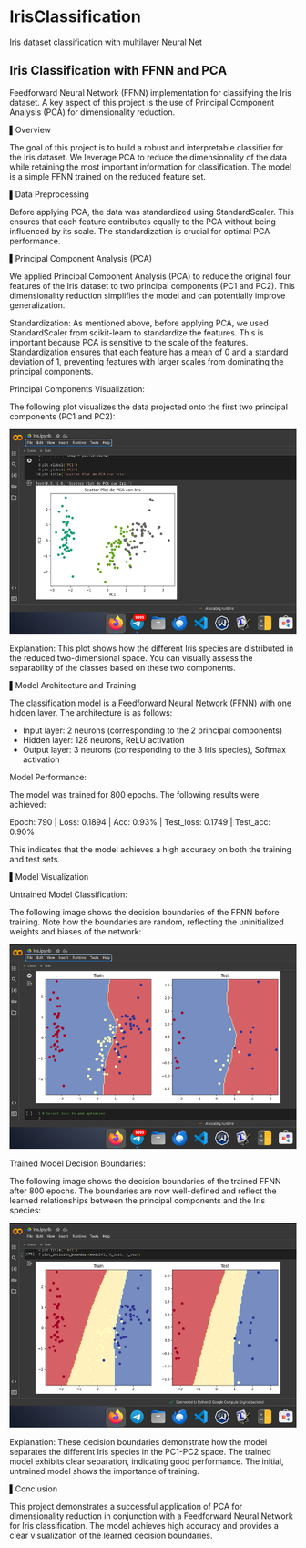 # IrisClassification
Iris dataset classification with multilayer Neural Net

## Iris Classification with FFNN and PCA
Feedforward Neural Network (FFNN) implementation for classifying the Iris dataset. A key aspect of this project is the use of Principal Component Analysis (PCA) for dimensionality reduction.

▌Overview

The goal of this project is to build a robust and interpretable classifier for the Iris dataset. We leverage PCA to reduce the dimensionality of the data while retaining the most important information for classification. The model is a simple FFNN trained on the reduced feature set.

▌Data Preprocessing

Before applying PCA, the data was standardized using StandardScaler. This ensures that each feature contributes equally to the PCA without being influenced by its scale. The standardization is crucial for optimal PCA performance.

▌Principal Component Analysis (PCA)

We applied Principal Component Analysis (PCA) to reduce the original four features of the Iris dataset to two principal components (PC1 and PC2). This dimensionality reduction simplifies the model and can potentially improve generalization.

Standardization:
As mentioned above, before applying PCA, we used StandardScaler from scikit-learn to standardize the features. This is important because PCA is sensitive to the scale of the features. Standardization ensures that each feature has a mean of 0 and a standard deviation of 1, preventing features with larger scales from dominating the principal components.

Principal Components Visualization:

The following plot visualizes the data projected onto the first two principal components (PC1 and PC2):

![First plot](/images/PCA/1.png)

Explanation: This plot shows how the different Iris species are distributed in the reduced two-dimensional space. You can visually assess the separability of the classes based on these two components.

▌Model Architecture and Training

The classification model is a Feedforward Neural Network (FFNN) with one hidden layer. The architecture is as follows:

*  Input layer: 2 neurons (corresponding to the 2 principal components)
*  Hidden layer: 128 neurons, ReLU activation
*  Output layer: 3 neurons (corresponding to the 3 Iris species), Softmax activation

Model Performance:

The model was trained for 800 epochs. The following results were achieved:

Epoch: 790 | Loss: 0.1894 | Acc: 0.93% | Test_loss: 0.1749 | Test_acc: 0.90%

This indicates that the model achieves a high accuracy on both the training and test sets.

▌Model Visualization

Untrained Model Classification:

The following image shows the decision boundaries of the FFNN before training. Note how the boundaries are random, reflecting the uninitialized weights and biases of the network:

![Untrained model](/images/PCA/2.png)

Trained Model Decision Boundaries:

The following image shows the decision boundaries of the trained FFNN after 800 epochs. The boundaries are now well-defined and reflect the learned relationships between the principal components and the Iris species:

![Trained model](/images/PCA/3.png)

Explanation: These decision boundaries demonstrate how the model separates the different Iris species in the PC1-PC2 space. The trained model exhibits clear separation, indicating good performance. The initial, untrained model shows the importance of training.

▌Conclusion

This project demonstrates a successful application of PCA for dimensionality reduction in conjunction with a Feedforward Neural Network for Iris classification. The model achieves high accuracy and provides a clear visualization of the learned decision boundaries.
